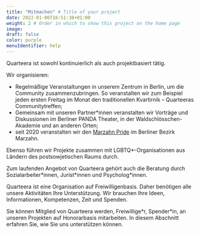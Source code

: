 ```yaml
---
title: "Mitmachen" # Title of your project
date: 2022-01-06T16:51:38+01:00
weight: 2 # Order in which to show this project on the home page
image:
draft: false
color: purple
menuIdentifier: help
---
```

Quarteera ist sowohl kontinuierlich als auch projektbasiert tätig.

Wir organisieren:
- Regelmäßige Veranstaltungen in unserem Zentrum in Berlin, um die Community zusammenzubringen. So veranstalten wir zum Beispiel jeden ersten Freitag im Monat den traditionellen Kvartirnik – Quarteeras Communitytreffen;
- Gemeinsam mit unseren Partner*innen veranstalten wir Vorträge und Diskussionen im Berliner PANDA Theater, in der Waldschlösschen-Akademie und an anderen Orten;
- seit 2020 veranstalten wir den [Marzahn Pride](https://www.marzahn-pride.de/) im Berliner Bezirk Marzahn.

Ebenso führen wir Projekte zusammen mit LGBTQ\*-Organisationen aus Ländern des postsowjetischen Raums durch.

Zum laufenden Angebot von Quarteera gehört auch die Beratung durch Sozialarbeiter\*innen, Jurist\*innen und Psycholog*innen.

Quarteera ist eine Organisation auf Freiwilligenbasis. Daher benötigen alle unsere Aktivitäten Ihre Unterstützung. Wir brauchen Ihre Ideen, Informationen, Kompetenzen, Zeit und Spenden.

Sie können Mitglied von Quarteera werden, Freiwillige\*r, Spender\*in, an unseren Projekten auf Honorarbasis mitarbeiten. In diesem Abschnitt erfahren Sie, wie Sie uns unterstützen können.
